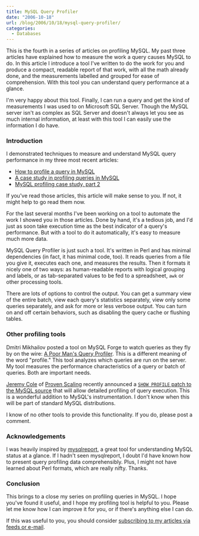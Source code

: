 ```yaml
---
title: MySQL Query Profiler
date: "2006-10-18"
url: /blog/2006/10/18/mysql-query-profiler/
categories:
  - Databases
---
```

This is the fourth in a series of articles on profiling MySQL. My past three articles have explained how to measure the work a query causes MySQL to do. In this article I introduce a tool I've written to do the work for you and produce a compact, readable report of that work, with all the math already done, and the measurements labelled and grouped for ease of comprehension. With this tool you can understand query performance at a glance.

I'm very happy about this tool. Finally, I can run a query and get the kind of measurements I was used to on Microsoft SQL Server. Though the MySQL server isn't as complex as SQL Server and doesn't always let you see as much internal information, at least with this tool I can easily use the information I do have.

### Introduction

I demonstrated techniques to measure and understand MySQL query performance in my three most recent articles:

*   [How to profile a query in MySQL][1]
*   [A case study in profiling queries in MySQL][2]
*   [MySQL profiling case study, part 2][3]

If you've read those articles, this article will make sense to you. If not, it might help to go read them now.

For the last several months I've been working on a tool to automate the work I showed you in those articles. Done by hand, it's a tedious job, and I'd just as soon take execution time as the best indicator of a query's performance. But with a tool to do it automatically, it's easy to measure much more data.

MySQL Query Profiler is just such a tool. It's written in Perl and has minimal dependencies (in fact, it has minimal code, too). It reads queries from a file you give it, executes each one, and measures the results. Then it formats it nicely one of two ways: as human-readable reports with logical grouping and labels, or as tab-separated values to be fed to a spreadsheet, `awk` or other processing tools.

There are lots of options to control the output. You can get a summary view of the entire batch, view each query's statistics separately, view only some queries separately, and ask for more or less verbose output. You can turn on and off certain behaviors, such as disabling the query cache or flushing tables.

### Other profiling tools

Dmitri Mikhailov posted a tool on MySQL Forge to watch queries as they fly by on the wire: [A Poor Man's Query Profiler][4]. This is a different meaning of the word "profile." This tool analyzes which queries are run on the server. My tool measures the performance characteristics of a query or batch of queries. Both are important needs.

[Jeremy Cole][5] of [Proven Scaling][6] recently announced a [`SHOW PROFILE` patch to the MySQL source][7] that will allow detailed profiling of query execution. This is a wonderful addition to MySQL's instrumentation. I don't know when this will be part of standard MySQL distributions.

I know of no other tools to provide this functionality. If you do, please post a comment.

### Acknowledgements

I was heavily inspired by [mysqlreport][8], a great tool for understanding MySQL status at a glance. If I hadn't seen mysqlreport, I doubt I'd have known how to present query profiling data comprehensibly. Plus, I might not have learned about Perl formats, which are really nifty. Thanks.

### Conclusion

This brings to a close my series on profiling queries in MySQL. I hope you've found it useful, and I hope my profiling tool is helpful to you. Please let me know how I can improve it for you, or if there's anything else I can do.

If this was useful to you, you should consider [subscribing to my articles via feeds or e-mail][9].

 [1]: http://www.xaprb.com/blog/2006/10/12/how-to-profile-a-query-in-mysql/
 [2]: http://www.xaprb.com/blog/2006/10/15/a-case-study-in-profiling-queries-in-mysql/
 [3]: http://www.xaprb.com/blog/2006/10/17/mysql-profiling-case-study-part-2/
 [4]: http://forge.mysql.com/snippets/view.php?id=15
 [5]: http://jcole.us/
 [6]: http://www.provenscaling.com/
 [7]: http://lists.mysql.com/internals/33768
 [8]: http://hackmysql.com/mysqlreport/
 [9]: http://www.xaprb.com/blog/subscribe/
